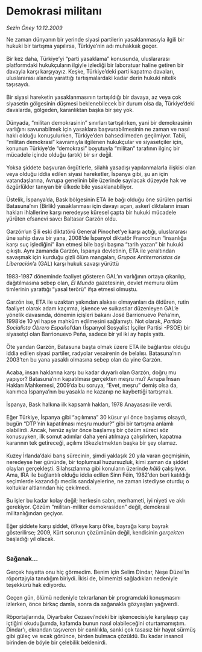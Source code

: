 # Demokrasi militanı

*Sezin Öney 10.12.2009*

<div class="taraf_structure_2col_1zq">
<div class="margen_n">



 <p>Ne zaman dünyanın bir yerinde siyasi partilerin yasaklanmasıyla ilgili bir hukuki bir tartışma yapılırsa, Türkiye’nin adı muhakkak geçer. <br/><br/>Bir kez daha, Türkiye’yi “parti yasaklama” konusunda, uluslararası platformdaki hukukçuların ilgiyle izlediği bir laboratuar haline getiren bir davayla karşı karşıyayız. Keşke, Türkiye’deki parti kapatma davaları, uluslararası alanda yarattığı tartışmalardaki kadar derin hukuki nitelik taşısaydı. <br/><br/>Bir siyasi hareketin yasaklanmasının tartışıldığı bir davaya, az veya çok siyasetin gölgesinin düşmesi beklenebilecek bir durum olsa da, Türkiye’deki davalarda, gölgeden, karanlıktan başka bir şey yok. <br/><br/>Dünyada, “militan demokrasinin” sınırları tartışılırken, yani bir demokrasinin varlığını savunabilmek için yasaklara başvurabilmesinin ne zaman ve nasıl haklı olduğu konuşulurken, Türkiye’den bahsedilmeden geçilmiyor. Tabii, “militan demokrasi” kavramıyla ilgilenen hukukçular ve siyasetçiler için, konunun Türkiye’de “demokrasi” boyutuyla “militan” tarafının ilginç bir mücadele içinde olduğu (artık) bir sır değil. <br/><br/>Yoksa şiddete başvuran örgütlerle, silahlı yasadışı yapılanmalarla ilişkisi olan veya olduğu iddia edilen siyasi hareketler, İspanya gibi, şu an için vatandaşlarına, Avrupa genelinin bile üzerinde sayılacak düzeyde hak ve özgürlükler tanıyan bir ülkede bile yasaklanabiliyor. <br/><br/>Üstelik, İspanya’da, Bask bölgesinin ETA ile bağı olduğu öne sürülen partisi Batasuna’nın (Birlik) yasaklanması için davayı açan, askerî diktaların insan hakları ihlallerine karşı neredeyse küresel çapta bir hukuki mücadele yürüten efsanevi savcı Baltasar Garzón oldu. <br/><br/>Garzón’un Şili eski diktatörü General Pinochet’ye karşı açtığı, uluslararası üne sahip dava bir yana, 2008’de İspanyol diktatör Franco’nun “insanlığa karşı suç işlediğini” ilan etmesi bile başlı başına “tarih yazan” bir hukuki çıkıştı. Aynı zamanda Garzón, İspanya devletinin, ETA ile yeraltından savaşmak için kurduğu gizli ölüm mangaları, <i>Grupos Antiterroristas de Liberación</i>’a<i> </i>(GAL) karşı hukuk savaşı yürüttü <br/><br/>1983-1987 döneminde faaliyet gösteren GAL’ın varlığının ortaya çıkarılıp, dağıtılmasına sebep olan, <i>El Mundo</i> gazetesinin, devlet memuru ölüm timlerinin yarattığı “yasal terörü” ifşa etmesi olmuştu. <br/><br/>Garzón ise, ETA ile uzaktan yakından alakası olmayanları da öldüren, rutin faaliyet olarak adam kaçırma, işkence ve suikastlar düzenleyen GAL’e yönelik davasında, dönemin içişleri bakanı José Barrionuevo Peña’nın, 1998’de 10 yıl hapse mahkûm edilmesini sağlamıştı. Not olarak, <i>Partido Socialista Obrero Español</i>’dan (İspanyol Sosyalist İşçiler Partisi -PSOE) bir siyasetçi olan Barrionuevo Peña, sadece bir yıl iki ay hapis yattı. <br/><br/>Öte yandan Garzón, Batasuna başta olmak üzere ETA ile bağlantısı olduğu iddia edilen siyasi partiler, radyolar vesairenin de belalısı. Batasuna’nın 2003’ten bu yana yasaklı olmasına sebep olan da yine Garzón. <br/><br/>Acaba, insan haklarına karşı bu kadar duyarlı olan Garzón, doğru mu yapıyor? Batasuna’nın kapatılması gerçekten meşru mu? Avrupa İnsan Hakları Mahkemesi, 2009’da bu soruya, “Evet, meşru” demiş olsa da, kanımca İspanya’nın bu yasakla ne kazanıp ne kaybettiği tartışmalı. <br/><br/>İspanya, Bask halkına ilk kapsamlı hakları, 1978 Anayasası ile verdi. <br/><br/>Eğer Türkiye, İspanya gibi “açılımına” 30 küsur yıl önce başlamış olsaydı, bugün “DTP’nin kapatılması meşru mudur?” gibi bir tartışma anlamlı olabilirdi. Ancak, henüz aylar önce başlamış bir çözüm süreci söz konusuyken, ilk somut adımlar daha yeni atılmaya çalışılırken, kapatma kararının tek getireceği, açılımı tökezletmekten başka bir şey olamaz. <br/><br/>Kuzey İrlanda’daki barış sürecinin, şimdi yaklaşık 20 yıla varan geçmişinin, neredeyse her gününde, bir toplumsal huzursuzluk, kimi zaman da şiddet olayları gerçekleşti. Silahsızlanma gibi konuların üzerinde <i>hâlâ </i>çalışılıyor. Ama, IRA ile bağlantılı olduğu iddia edilen Sinn Féin, 1982’den beri katıldığı seçimlerde kazandığı meclis sandalyelerine, ne zaman istediyse oturdu; o koltuklar altlarından hiç çekilmedi. <br/><br/>Bu işler bu kadar kolay değil; herkesin sabrı, merhameti, iyi niyeti ve aklı gerekiyor. Çözüm “militan-militer demokrasiden” değil, demokrasi militanlığından geçiyor. <br/><br/>Eğer şiddete karşı şiddet, öfkeye karşı öfke, bayrağa karşı bayrak gösterilirse; 2009, Kürt sorunun çözümünün değil, kendisinin <i>gerçekten</i> başladığı yıl olacak. <b><br/><br/><br/><font size="3">Sağanak...</font></b> <br/><br/>Gerçek hayatta onu hiç görmedim. Benim için Selim Dindar, Neşe Düzel’in röportajıyla tanıdığım biriydi. İkisi de, bilmemizi sağladıkları nedeniyle teşekkürü hak ediyordu. <br/><br/>Geçen gün, ölümü nedeniyle tekrarlanan bir programdaki konuşmasını izlerken, önce birkaç damla, sonra da sağanakla gözyaşları yağıverdi. <br/><br/>Röportajlarında, Diyarbakır Cezaevi’ndeki bir işkencecisiyle karşılaşıp çay içtiğini okuduğumda, kafamda bunun nasıl olabileceğini oturtamamıştım. Dindar’ı, ekrandan taşıveren bir canlılıkla, sanki çok tasasız bir hayat sürmüş gibi güleç ve sıcak görünce, birden bulmaca çözüldü. Bu kadar insancıl birinden de böyle bir çelebilik beklenirdi. </p>
<br/>
<br/>
<br/>



<br/>


<div id="taraf_not">
</div>

</div>


</div>
